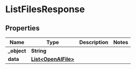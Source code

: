 

# ListFilesResponse

## Properties

Name | Type | Description | Notes
------------ | ------------- | ------------- | -------------
**_object** | **String** |  | 
**data** | [**List&lt;OpenAIFile&gt;**](OpenAIFile.md) |  | 




